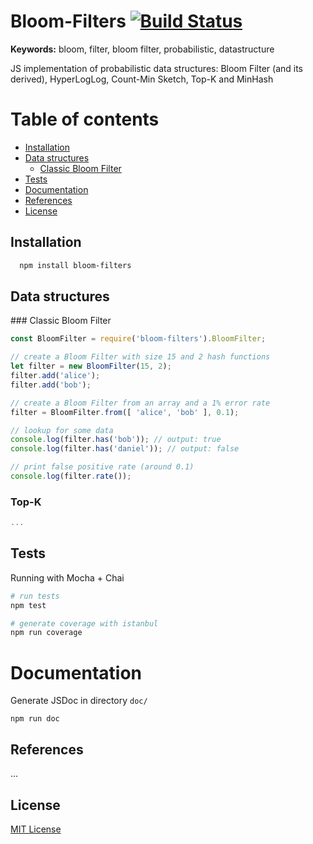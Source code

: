 # Bloom-Filters [![Build Status](https://travis-ci.org/Callidon/bloom-filters.svg?branch=master)](https://travis-ci.org/Callidon/bloom-filters)

**Keywords:** bloom, filter, bloom filter, probabilistic, datastructure

JS implementation of probabilistic data structures: Bloom Filter (and its derived), HyperLogLog, Count-Min Sketch, Top-K and MinHash

# Table of contents

* [Installation](#installation)
* [Data structures](#data-structures)
	* [Classic Bloom Filter](#classic-bloom-filter)
* [Tests](#tests)
* [Documentation](#documentation)
* [References](#references)
* [License](#license)

## Installation

```bash
  npm install bloom-filters
```

## Data structures

### Classic Bloom Filter

```javascript
const BloomFilter = require('bloom-filters').BloomFilter;

// create a Bloom Filter with size 15 and 2 hash functions
let filter = new BloomFilter(15, 2);
filter.add('alice');
filter.add('bob');

// create a Bloom Filter from an array and a 1% error rate
filter = BloomFilter.from([ 'alice', 'bob' ], 0.1);

// lookup for some data
console.log(filter.has('bob')); // output: true
console.log(filter.has('daniel')); // output: false

// print false positive rate (around 0.1)
console.log(filter.rate());
```

### Top-K

```javascript
...
```

## Tests

Running with Mocha + Chai
```bash
# run tests
npm test

# generate coverage with istanbul
npm run coverage
```

# Documentation
Generate JSDoc in directory `doc/`
```
npm run doc
```
## References

...

## License
[MIT License](https://github.com/Callidon/bloom-filters/blob/master/LICENSE)
